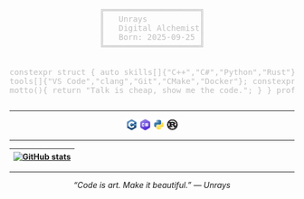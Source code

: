 <p align="center">
  <pre style="font-family:monospace; font-size:14px; text-align:center; color:#c0c0c0;">
╔════════════════════╗
║   Unrays           ║
║   Digital Alchemist║
║   Born: 2025-09-25 ║
╚════════════════════╝

constexpr struct {
    auto skills[]{"C++","C#","Python","Rust"};
    auto tools[]{"VS Code","clang","Git","CMake","Docker"};
    constexpr auto motto(){ return "Talk is cheap, show me the code."; }
} profile{};
  </pre>
</p>

---

<p align="center">
<code><img height="20" alt="C++" src="https://raw.githubusercontent.com/github/explore/main/topics/cpp/cpp.png"></code>
<code><img height="20" alt="C#" src="https://raw.githubusercontent.com/github/explore/main/topics/csharp/csharp.png"></code>
<code><img height="20" alt="Python" src="https://raw.githubusercontent.com/github/explore/main/topics/python/python.png"></code>
<code><img height="20" alt="Rust" src="https://raw.githubusercontent.com/github/explore/main/topics/rust/rust.png"></code>
</p>

---

| <a href="https://github.com/Unrays"><img align="center" src="https://github-readme-stats.vercel.app/api?username=Unrays&show_icons=true&theme=dracula&hide_border=true" alt="GitHub stats" /></a> |
|---|

---

<p align="center">
  <em style="font-size:14px;">“Code is art. Make it beautiful.” — Unrays</em>
</p>
